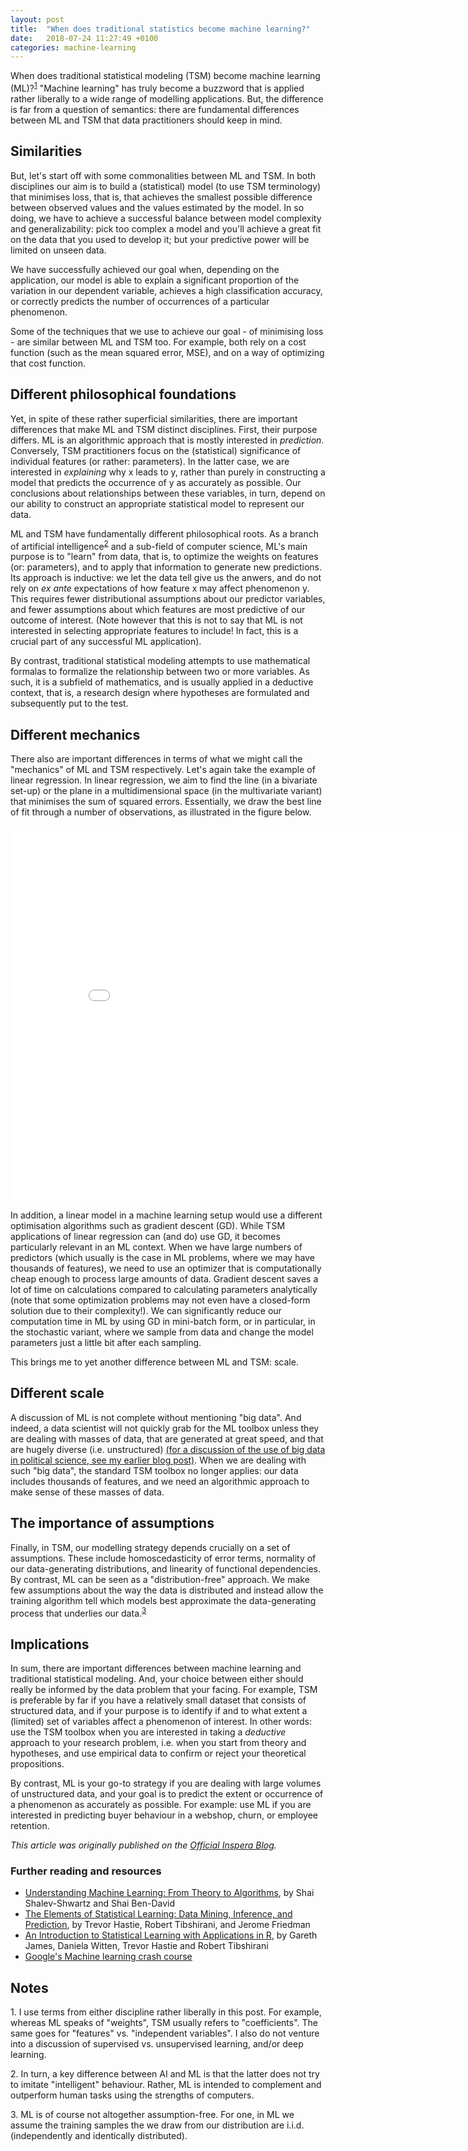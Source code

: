 ```yaml
---
layout: post
title:  "When does traditional statistics become machine learning?"
date:   2018-07-24 11:27:49 +0100
categories: machine-learning
---
```


When does traditional statistical modeling (TSM) become machine learning (ML)?<sup>[1](#myfootnote1)</sup> "Machine learning" has truly become a buzzword that is applied rather liberally to a wide range of modelling applications. But, the difference is far from a question of semantics: there are fundamental differences between ML and TSM that data practitioners should keep in mind. 

## Similarities
But, let's start off with some commonalities between ML and TSM. In both disciplines our aim is to build a (statistical) model (to use TSM terminology) that minimises loss, that is, that achieves the smallest possible difference between observed values and the values estimated by the model. In so doing, we have to achieve a successful balance between model complexity and generalizability: pick too complex a model and you'll achieve a great fit on the data that you used to develop it; but your predictive power will be limited on unseen data. 

We have successfully achieved our goal when, depending on the application, our model is able to explain a significant proportion of the variation in our dependent variable, achieves a high classification accuracy, or correctly predicts the number of occurrences of a particular phenomenon.  

Some of the techniques that we use to achieve our goal - of minimising loss - are similar between ML and TSM too. For example, both rely on a cost function (such as the mean squared error, MSE), and on a way of optimizing that cost function. 

## Different philosophical foundations
Yet, in spite of these rather superficial similarities, there are important differences that make ML and TSM distinct disciplines. First, their purpose differs. ML is an algorithmic approach that is mostly interested in *prediction*. Conversely, TSM practitioners focus on the (statistical) significance of individual features (or rather: parameters). In the latter case, we are interested in *explaining* why x leads to y, rather than purely in constructing a model that predicts the occurrence of y as accurately as possible. Our conclusions about relationships between these variables, in turn, depend on our ability to construct an appropriate statistical model to represent our data.

ML and TSM have fundamentally different philosophical roots. As a branch of artificial intelligence<sup>[2](#myfootnote2)</sup> and a sub-field of computer science, ML's main purpose is to "learn" from data, that is, to optimize the weights on features (or: parameters), and to apply that information to generate new predictions. Its approach is inductive: we let the data tell give us the anwers, and do not rely on *ex ante* expectations of how feature x may affect phenomenon y. This requires fewer distributional assumptions about our predictor variables, and fewer assumptions about which features are most predictive of our outcome of interest. (Note however that this is not to say that ML is not interested in selecting appropriate features to include! In fact, this is a crucial part of any successful ML application). 

By contrast, traditional statistical modeling attempts to use mathematical formalas to formalize the relationship between two or more variables. As such, it is a subfield of mathematics, and is usually applied in a deductive context, that is, a research design where hypotheses are formulated and subsequently put to the test.  

## Different mechanics
There also are important differences in terms of what we might call the "mechanics" of ML and TSM respectively. Let's again take the example of linear regression. In linear regression, we aim to find the line (in a bivariate set-up) or the plane in a multidimensional space (in the multivariate variant) that minimises the sum of squared errors. Essentially, we draw the best line of fit through a number of observations, as illustrated in the figure below.  


<iframe src="/graphs/OLSexample.html" width="850" height="600" scrolling="no" frameBorder="0">
</iframe>

In addition, a linear model in a machine learning setup would use a different optimisation algorithms such as gradient descent (GD). While TSM applications of linear regression can (and do) use GD, it becomes particularly relevant in an ML context. When we have large numbers of predictors (which usually is the case in ML problems, where we may have thousands of features), we need to use an optimizer that is computationally cheap enough to process large amounts of data. Gradient descent saves a lot of time on calculations compared to calculating parameters analytically (note that some optimization problems may not even have a closed-form solution due to their complexity!). We can significantly reduce our computation time in ML by using GD in mini-batch form, or in particular, in the stochastic variant, where we sample from data and change the model parameters just a little bit after each sampling.

This brings me to yet another difference between ML and TSM: scale. 

## Different scale
A discussion of ML is not complete without mentioning "big data". And indeed, a data scientist will not quickly grab for the ML toolbox unless they are dealing with masses of data, that are generated at great speed, and that are hugely diverse (i.e. unstructured) [(for a discussion of the use of big data in political science, see my earlier blog post)](https://ngoet.com/data/2018/02/06/big-data.html). When we are dealing with such "big data", the standard TSM toolbox no longer applies: our data includes thousands of features, and we need an algorithmic approach to make sense of these masses of data. 


## The importance of assumptions
Finally, in TSM, our modelling strategy depends crucially on a set of assumptions. These include homoscedasticity of error terms, normality of our data-generating distributions, and linearity of functional dependencies. By contrast, ML can be seen as a "distribution-free" approach. We make few assumptions about the way the data is distributed and instead allow the training algorithm tell which models best approximate the data-generating process that underlies our data.<sup>[3](#myfootnote3)</sup> 

## Implications
In sum, there are important differences between machine learning and traditional statistical modeling. And, your choice between either should really be informed by the data problem that your facing. For example, TSM is preferable by far if you have a relatively small dataset that consists of structured data, and if your purpose is to identify if and to what extent a (limited) set of variables affect a phenomenon of interest. In other words: use the TSM toolbox when you are interested in taking a *deductive* approach to your research problem, i.e. when you start from theory and hypotheses, and use empirical data to confirm or reject your theoretical propositions.  

By contrast, ML is your go-to strategy if you are dealing with large volumes of unstructured data, and your goal is to predict the extent or occurrence of a phenomenon as accurately as possible. For example: use ML if you are interested in predicting buyer behaviour in a webshop, churn, or employee retention. 

*This article was originally published on the [Official Inspera Blog](https://blog.inspera.com/).*


### Further reading and resources
* [Understanding Machine Learning: From Theory to Algorithms](http://www.cs.huji.ac.il/~shais/UnderstandingMachineLearning/index.html), by Shai Shalev-Shwartz and Shai Ben-David
* [The Elements of Statistical Learning: Data Mining, Inference, and Prediction](https://web.stanford.edu/~hastie/ElemStatLearn//), by Trevor Hastie, Robert Tibshirani, and Jerome Friedman
* [An Introduction to Statistical Learning with Applications in R](http://www-bcf.usc.edu/~gareth/ISL/), by Gareth James, Daniela Witten, Trevor Hastie and Robert Tibshirani
* [Google's Machine learning crash course](https://developers.google.com/machine-learning/crash-course/ml-intro)


## Notes
<a name="myfootnote1">1</a>. I use terms from either discipline rather liberally in this post. For example, whereas ML speaks of "weights", TSM usually refers to "coefficients". The same goes for "features" vs. "independent variables". I also do not venture into a discussion of supervised vs. unsupervised learning, and/or deep learning. 

<a name="myfootnote2">2</a>. In turn, a key difference between AI and ML is that the latter does not try to imitate "intelligent" behaviour. Rather, ML is intended to complement and outperform human tasks using the strengths of computers. 

<a name="myfootnote3">3</a>. ML is of course not altogether assumption-free. For one, in ML we assume the training samples the we draw from our distribution are i.i.d. (independently and identically distributed). 

